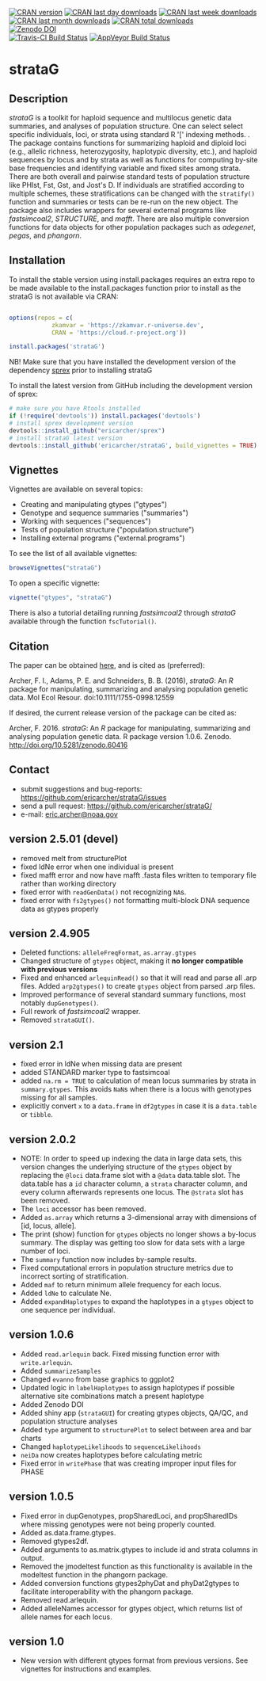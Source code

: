 [![CRAN version](http://www.r-pkg.org/badges/version/strataG?color=red)](https://cran.r-project.org/package=strataG)
[![CRAN last day downloads](http://cranlogs.r-pkg.org/badges/last-day/strataG?color=red)](https://cran.r-project.org/package=strataG)
[![CRAN last week downloads](http://cranlogs.r-pkg.org/badges/last-week/strataG?color=red)](https://cran.r-project.org/package=strataG)
[![CRAN last month downloads](http://cranlogs.r-pkg.org/badges/strataG?color=red)](https://cran.r-project.org/package=strataG)
[![CRAN total downloads](http://cranlogs.r-pkg.org/badges/grand-total/strataG?color=red)](https://cran.r-project.org/package=strataG)  
[![Zenodo DOI](https://zenodo.org/badge/23926/EricArcher/strataG.svg)](https://zenodo.org/badge/latestdoi/23926/EricArcher/strataG)  
[![Travis-CI Build Status](https://travis-ci.org/EricArcher/strataG.svg?branch=master)](https://travis-ci.org/EricArcher/strataG)
[![AppVeyor Build Status](https://ci.appveyor.com/api/projects/status/github/EricArcher/strataG?branch=master&svg=true)](https://ci.appveyor.com/project/EricArcher/strataG)  

# strataG

## Description

*strataG* is a toolkit for haploid sequence and multilocus genetic data summaries, and analyses of population structure. One can select select specific individuals, loci, or strata using standard R '[' indexing methods. . The package contains functions for summarizing haploid and diploid loci (e.g., allelic richness, heterozygosity, haplotypic diversity, etc.), and haploid sequences by locus and by strata as well as functions for computing by-site base frequencies and identifying variable and fixed sites among strata. There are both overall and pairwise standard tests of population structure like PHIst, Fst, Gst, and Jost's D. If individuals are stratified according to multiple schemes, these stratifications can be changed with the `stratify()` function and summaries or tests can be re-run on the new object. The package also includes wrappers for several external programs like *fastsimcoal2*, *STRUCTURE*, and *mafft*. There are also multiple conversion functions for data objects for other population packages such as *adegenet*, *pegas*, and *phangorn*.

## Installation

To install the stable version using install.packages requires an extra
repo to be made available to the install.packages function prior to
install as the strataG is not available via CRAN:

```r

options(repos = c(
            zkamvar = 'https://zkamvar.r-universe.dev',
            CRAN = 'https://cloud.r-project.org'))

install.packages('strataG')
```

NB! Make sure that you have installed the development version of the
dependency [sprex](https://github.com/EricArcher/sprex) prior to
installing strataG


To install the latest version from GitHub including the development
version of sprex:

```r
# make sure you have Rtools installed
if (!require('devtools')) install.packages('devtools')
# install sprex development version
devtools::install_github("ericarcher/sprex")
# install strataG latest version
devtools::install_github('ericarcher/strataG', build_vignettes = TRUE)
```

## Vignettes

Vignettes are available on several topics:

* Creating and manipulating gtypes ("gtypes")
* Genotype and sequence summaries ("summaries")
* Working with sequences ("sequences")
* Tests of population structure ("population.structure")
* Installing external programs ("external.programs")

To see the list of all available vignettes:
```r
browseVignettes("strataG")
```

To open a specific vignette:
```r
vignette("gtypes", "strataG")
```

There is also a tutorial detailing running _fastsimcoal2_ through _strataG_ available through the function `fscTutorial()`.

## Citation

The paper can be obtained [here](http://onlinelibrary.wiley.com/doi/10.1111/1755-0998.12559/abstract), and is cited as (preferred):   

Archer, F. I., Adams, P. E. and Schneiders, B. B. (2016), *strataG*: An *R* package for manipulating, summarizing and analysing population genetic data. Mol Ecol Resour. doi:10.1111/1755-0998.12559

If desired, the current release version of the package can be cited as:  

Archer, F. 2016. *strataG*: An *R* package for manipulating, summarizing and analysing population genetic data. R package version 1.0.6. Zenodo. http://doi.org/10.5281/zenodo.60416  

## Contact

* submit suggestions and bug-reports: <https://github.com/ericarcher/strataG/issues>
* send a pull request: <https://github.com/ericarcher/strataG/>
* e-mail: <eric.archer@noaa.gov>

## version 2.5.01 (devel)
* removed melt from structurePlot
* fixed ldNe error when one individual is present
* fixed mafft error and now have mafft .fasta files written to temporary file rather than working directory
* fixed error with `readGenData()` not recognizing `NA`s.
* fixed error with `fs2gtypes()` not formatting multi-block DNA sequence data as gtypes properly

## version 2.4.905
* Deleted functions: `alleleFreqFormat`, `as.array.gtypes`
* Changed structure of `gtypes` object, making it __no longer compatible with previous versions__
* Fixed and enhanced `arlequinRead()` so that it will read and parse all .arp files. Added `arp2gtypes()` to create `gtypes` object from parsed .arp files.
* Improved performance of several standard summary functions, most notably `dupGenotypes()`.
* Full rework of _fastsimcoal2_ wrapper. 
* Removed `strataGUI()`.

## version 2.1   
* fixed error in ldNe when missing data are present
* added STANDARD marker type to fastsimcoal
* added `na.rm = TRUE` to calculation of mean locus summaries by strata in `summary.gtypes`. This avoids `NaN`s when there is a locus with genotypes missing for all samples.
* explicitly convert `x` to a `data.frame` in `df2gtypes` in case it is a `data.table` or `tibble`.

## version 2.0.2

* NOTE: In order to speed up indexing the data in large data sets, this version changes the underlying structure of the `gtypes` object by replacing the `@loci` data.frame slot with a `@data` data.table slot. The data.table has a `id` character column, a `strata` character column, and every column afterwards represents one locus. The `@strata` slot has been removed.
* The `loci` accessor has been removed. 
* Added `as.array` which returns a 3-dimensional array with dimensions of [id, locus, allele].
* The print (show) function for `gtypes` objects no longer shows a by-locus summary. The display was getting too slow for data sets with a large number of loci.
* The `summary` function now includes by-sample results.
* Fixed computational errors in population structure metrics due to incorrect sorting of stratification.
* Added `maf` to return minimum allele frequency for each locus.
* Added `ldNe` to calculate Ne.
* Added `expandHaplotypes` to expand the haplotypes in a `gtypes` object to one sequence per individual.

## version 1.0.6 

* Added `read.arlequin` back. Fixed missing function error with `write.arlequin`.
* Added `summarizeSamples`
* Changed `evanno` from base graphics to ggplot2
* Updated logic in `labelHaplotypes` to assign haplotypes if possible alternative site combinations match a present haplotype
* Added Zenodo DOI
* Added shiny app (`strataGUI`) for creating gtypes objects, QA/QC, and population structure analyses
* Added `type` argument to `structurePlot` to select between area and bar charts
* Changed `haplotypeLikelihoods` to `sequenceLikelihoods`
* `neiDa` now creates haplotypes before calculating metric
* Fixed error in `writePhase` that was creating improper input files for PHASE

## version 1.0.5

* Fixed error in dupGenotypes, propSharedLoci, and propSharedIDs where missing genotypes were not being properly counted.
* Added as.data.frame.gtypes.
* Removed gtypes2df.
* Added arguments to as.matrix.gtypes to include id and strata columns in output.
* Removed the jmodeltest function as this functionality is available in the modeltest function in the phangorn package.
* Added conversion functions gtypes2phyDat and phyDat2gtypes to facilitate interoperability with the phangorn package.
* Removed read.arlequin.
* Added alleleNames accessor for gtypes object, which returns list of allele names for each locus.

## version 1.0

* New version with different gtypes format from previous versions. See vignettes for instructions and examples.
